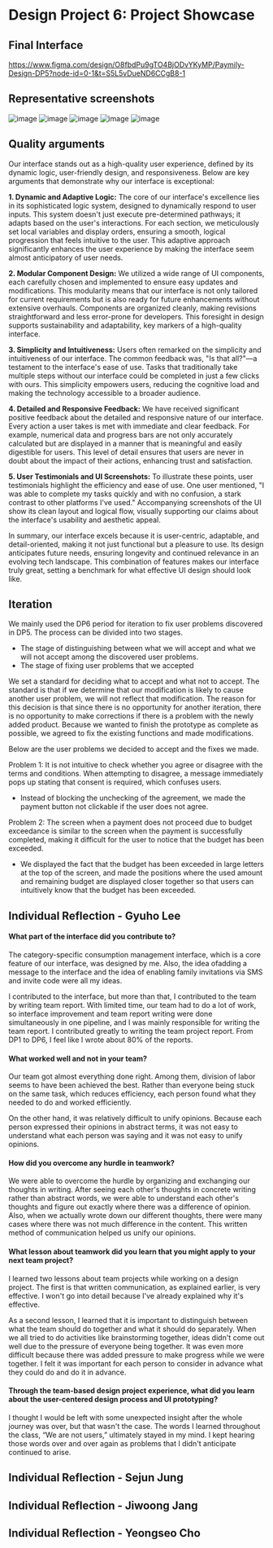 Design Project 6: Project Showcase
====================================
## Final Interface

https://www.figma.com/design/O8fbdPu9gTO4BjODvYKyMP/Paymily-Design-DP5?node-id=0-1&t=S5L5vDueND6CCgB8-1

## Representative screenshots

![image](https://github.com/hogyulee/cs374/assets/66636839/c3168271-90c5-47e7-bcbe-aa477c397242)
![image](https://github.com/hogyulee/cs374/assets/66636839/b492c81c-3e58-49bb-ab30-43bd23e48918)
![image](https://github.com/hogyulee/cs374/assets/66636839/337f43a7-fd90-4b34-beaf-a0a181e7d61e)
![image](https://github.com/hogyulee/cs374/assets/66636839/883cd44d-d33a-4fc7-86ff-40da37f75a87)
![image](https://github.com/hogyulee/cs374/assets/66636839/2efbfec6-a939-42b7-a37f-0ced060f3608)


## Quality arguments

Our interface stands out as a high-quality user experience, defined by its dynamic logic, user-friendly design, and responsiveness. Below are key arguments that demonstrate why our interface is exceptional:

**1. Dynamic and Adaptive Logic:**
The core of our interface's excellence lies in its sophisticated logic system, designed to dynamically respond to user inputs. This system doesn't just execute pre-determined pathways; it adapts based on the user's interactions. For each section, we meticulously set local variables and display orders, ensuring a smooth, logical progression that feels intuitive to the user. This adaptive approach significantly enhances the user experience by making the interface seem almost anticipatory of user needs.

**2. Modular Component Design:**
We utilized a wide range of UI components, each carefully chosen and implemented to ensure easy updates and modifications. This modularity means that our interface is not only tailored for current requirements but is also ready for future enhancements without extensive overhauls. Components are organized cleanly, making revisions straightforward and less error-prone for developers. This foresight in design supports sustainability and adaptability, key markers of a high-quality interface.

**3. Simplicity and Intuitiveness:**
Users often remarked on the simplicity and intuitiveness of our interface. The common feedback was, "Is that all?"—a testament to the interface's ease of use. Tasks that traditionally take multiple steps without our interface could be completed in just a few clicks with ours. This simplicity empowers users, reducing the cognitive load and making the technology accessible to a broader audience.

**4. Detailed and Responsive Feedback:**
We have received significant positive feedback about the detailed and responsive nature of our interface. Every action a user takes is met with immediate and clear feedback. For example, numerical data and progress bars are not only accurately calculated but are displayed in a manner that is meaningful and easily digestible for users. This level of detail ensures that users are never in doubt about the impact of their actions, enhancing trust and satisfaction.

**5. User Testimonials and UI Screenshots:**
To illustrate these points, user testimonials highlight the efficiency and ease of use. One user mentioned, "I was able to complete my tasks quickly and with no confusion, a stark contrast to other platforms I've used." Accompanying screenshots of the UI show its clean layout and logical flow, visually supporting our claims about the interface's usability and aesthetic appeal.

In summary, our interface excels because it is user-centric, adaptable, and detail-oriented, making it not just functional but a pleasure to use. Its design anticipates future needs, ensuring longevity and continued relevance in an evolving tech landscape. This combination of features makes our interface truly great, setting a benchmark for what effective UI design should look like.


## Iteration

We mainly used the DP6 period for iteration to fix user problems discovered in DP5. The process can be divided into two stages.

- The stage of distinguishing between what we will accept and what we will not accept among the discovered user problems.
- The stage of fixing user problems that we accepted

We set a standard for deciding what to accept and what not to accept. The standard is that if we determine that our modification is likely to cause another user problem, we will not reflect that modification. The reason for this decision is that since there is no opportunity for another iteration, there is no opportunity to make corrections if there is a problem with the newly added product. Because we wanted to finish the prototype as complete as possible, we agreed to fix the existing functions and made modifications.

Below are the user problems we decided to accept and the fixes we made.

Problem 1: It is not intuitive to check whether you agree or disagree with the terms and conditions. When attempting to disagree, a message immediately pops up stating that consent is required, which confuses users.

- Instead of blocking the unchecking of the agreement, we made the payment button not clickable if the user does not agree.

Problem 2: The screen when a payment does not proceed due to budget exceedance is similar to the screen when the payment is successfully completed, making it difficult for the user to notice that the budget has been exceeded.

- We displayed the fact that the budget has been exceeded in large letters at the top of the screen, and made the positions where the used amount and remaining budget are displayed closer together so that users can intuitively know that the budget has been exceeded.


## Individual Reflection - Gyuho Lee
#### What part of the interface did you contribute to?

The category-specific consumption management interface, which is a core feature of our interface, was designed by me. Also, the idea of ​​adding a message to the interface and the idea of ​​enabling family invitations via SMS and invite code were all my ideas.

I contributed to the interface, but more than that, I contributed to the team by writing team report. With limited time, our team had to do a lot of work,  so interface improvement and team report writing were done simultaneously in one pipeline, and I was mainly responsible for writing the team report. I contributed greatly to writing the team project report. From DP1 to DP6, I feel like I wrote about 80% of the reports.

#### What worked well and not in your team?

Our team got almost everything done right. Among them, division of labor seems to have been achieved the best. Rather than everyone being stuck on the same task, which reduces efficiency, each person found what they needed to do and worked efficiently.

On the other hand, it was relatively difficult to unify opinions. Because each person expressed their opinions in abstract terms, it was not easy to understand what each person was saying and it was not easy to unify opinions.

#### How did you overcome any hurdle in teamwork?
We were able to overcome the hurdle by organizing and exchanging our thoughts in writing. After seeing each other's thoughts in concrete writing rather than abstract words, we were able to understand each other's thoughts and figure out exactly where there was a difference of opinion. Also, when we actually wrote down our different thoughts, there were many cases where there was not much difference in the content. This written method of communication helped us unify our opinions.

#### What lesson about teamwork did you learn that you might apply to your next team project?
I learned two lessons about team projects while working on a design project. The first is that written communication, as explained earlier, is very effective. I won't go into detail because I've already explained why it's effective.

As a second lesson, I learned that it is important to distinguish between what the team should do together and what it should do separately. When we all tried to do activities like brainstorming together, ideas didn't come out well due to the pressure of everyone being together. It was even more difficult because there was added pressure to make progress while we were together. I felt it was important for each person to consider in advance what they could do and do it in advance.

#### Through the team-based design project experience, what did you learn about the user-centered design process and UI prototyping?

I thought I would be left with some unexpected insight after the whole journey was over, but that wasn't the case. The words I learned throughout the class, “We are not users,” ultimately stayed in my mind. I kept hearing those words over and over again as problems that I didn't anticipate continued to arise.

## Individual Reflection - Sejun Jung
## Individual Reflection - Jiwoong Jang
## Individual Reflection - Yeongseo Cho